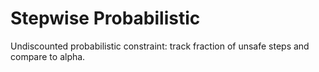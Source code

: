 # Stepwise Probabilistic

Undiscounted probabilistic constraint: track fraction of unsafe steps and compare to alpha.
